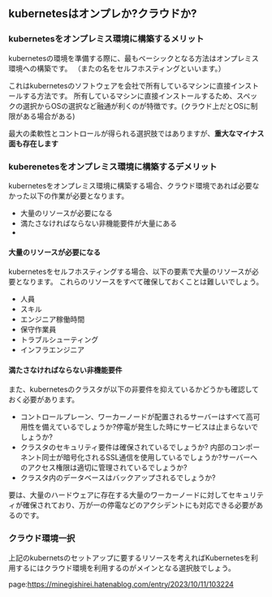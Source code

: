 





## kubernetesはオンプレか?クラウドか?


### kubernetesをオンプレミス環境に構築するメリット

kubernetesの環境を準備する際に、最もベーシックとなる方法はオンプレミス環境への構築です。
（またの名をセルフホスティングといいます。）

これはkubernetesのソフトウェアを会社で所有しているマシンに直接インストールする方法です。
所有しているマシンに直接インストールするため、スペックの選択からOSの選択など融通が利くのが特徴です。(クラウド上だとOSに制限がある場合がある)

最大の柔軟性とコントロールが得られる選択肢ではありますが、**重大なマイナス面も存在します**


### kuberenetesをオンプレミス環境に構築するデメリット

kubernetesをオンプレミス環境に構築する場合、クラウド環境であれば必要なかった以下の作業が必要となります。

- 大量のリソースが必要になる
- 満たさなければならない非機能要件が大量にある
- 


#### 大量のリソースが必要になる

kubernetesをセルフホスティングする場合、以下の要素で大量のリソースが必要となります。
これらのリソースをすべて確保しておくことは難しいでしょう。

- 人員
- スキル
- エンジニア稼働時間
- 保守作業員
- トラブルシューティング
- インフラエンジニア


#### 満たさなければならない非機能要件

また、kubernetesのクラスタが以下の非要件を抑えているかどうかも確認しておく必要があります。

- コントロールプレーン、ワーカーノードが配置されるサーバーはすべて高可用性を備えているでしょうか?停電が発生した時にサービスは止まらないでしょうか?
- クラスタのセキュリティ要件は確保されているでしょうか? 内部のコンポーネント同士が暗号化されるSSL通信を使用しているでしょうか?サーバーへのアクセス権限は適切に管理されているでしょうか?
- クラスタ内のデータベースはバックアップされるでしょうか?

要は、大量のハードウェアに存在する大量のワーカーノードに対してセキュリティが確保されており、万が一の停電などのアクシデントにも対応できる必要があるのです。



### クラウド環境一択

上記のkubernetsのセットアップに要するリソースを考えればKubernetesを利用するにはクラウド環境を利用するのがメインとなる選択肢でしょう。


page:https://minegishirei.hatenablog.com/entry/2023/10/11/103224